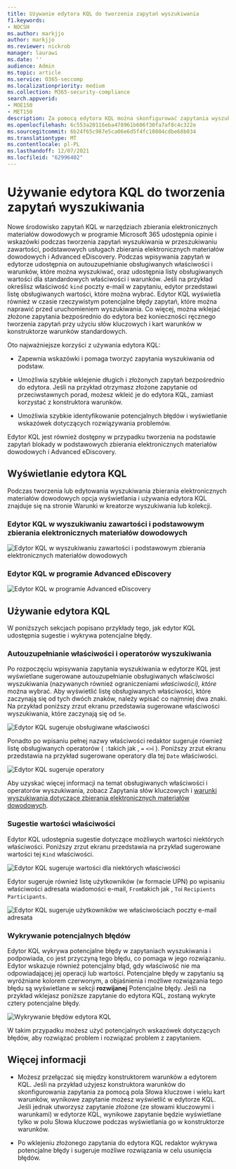 ```yaml
---
title: Używanie edytora KQL do tworzenia zapytań wyszukiwania
f1.keywords:
- NOCSH
ms.author: markjjo
author: markjjo
ms.reviewer: nickrob
manager: laurawi
ms.date: ''
audience: Admin
ms.topic: article
ms.service: O365-seccomp
ms.localizationpriority: medium
ms.collection: M365-security-compliance
search.appverid:
- MOE150
- MET150
description: Za pomocą edytora KQL można skonfigurować zapytania wyszukiwania zbierania elektronicznych materiałów dowodowych w przeszukiwaniu zawartości, podstawowym zbierania elektronicznych materiałów dowodowych i Advanced eDiscovery.
ms.openlocfilehash: 6c553a20116eba478961b606f30fa7af8c4c322e
ms.sourcegitcommit: 6b24f65c987e5ca06e6d5f4fc10804cdbe68b034
ms.translationtype: MT
ms.contentlocale: pl-PL
ms.lasthandoff: 12/07/2021
ms.locfileid: "62996402"
---
```

# <a name="use-the-kql-editor-to-build-search-queries"></a>Używanie edytora KQL do tworzenia zapytań wyszukiwania

Nowe środowisko zapytań KQL w narzędziach zbierania elektronicznych materiałów dowodowych w programie Microsoft 365 udostępnia opinie i wskazówki podczas tworzenia zapytań wyszukiwania w przeszukiwaniu zawartości, podstawowych usługach zbierania elektronicznych materiałów dowodowych i Advanced eDiscovery. Podczas wpisywania zapytań w edytorze udostępnia on autouzupełnianie obsługiwanych właściwości i warunków, które można wyszukiwać, oraz udostępnia listy obsługiwanych wartości dla standardowych właściwości i warunków. Jeśli na przykład określisz właściwość `kind` poczty e-mail w zapytaniu, edytor przedstawi listę obsługiwanych wartości, które można wybrać. Edytor KQL wyświetla również w czasie rzeczywistym potencjalne błędy zapytań, które można naprawić przed uruchomieniem wyszukiwania. Co więcej, można wklejać złożone zapytania bezpośrednio do edytora bez konieczności ręcznego tworzenia zapytań przy użyciu słów kluczowych i kart warunków w konstruktorze warunków standardowych.
  
Oto najważniejsze korzyści z używania edytora KQL:

- Zapewnia wskazówki i pomaga tworzyć zapytania wyszukiwania od podstaw.

- Umożliwia szybkie wklejenie długich i złożonych zapytań bezpośrednio do edytora. Jeśli na przykład otrzymasz złożone zapytanie od przeciwstawnych porad, możesz wkleić je do edytora KQL, zamiast korzystać z konstruktora warunków.

- Umożliwia szybkie identyfikowanie potencjalnych błędów i wyświetlanie wskazówek dotyczących rozwiązywania problemów.

Edytor KQL jest również dostępny w przypadku tworzenia na podstawie zapytań blokady w podstawowych zbierania elektronicznych materiałów dowodowych i Advanced eDiscovery.

## <a name="displaying-the-kql-editor"></a>Wyświetlanie edytora KQL

Podczas tworzenia lub edytowania wyszukiwania zbierania elektronicznych materiałów dowodowych opcja wyświetlania i używania edytora KQL znajduje się na  stronie Warunki w kreatorze wyszukiwania lub kolekcji.

### <a name="kql-editor-in-content-search-and-core-ediscovery"></a>Edytor KQL w wyszukiwaniu zawartości i podstawowym zbierania elektronicznych materiałów dowodowych

![Edytor KQL w wyszukiwaniu zawartości i podstawowym zbierania elektronicznych materiałów dowodowych](../media/KQLEditorCore.png)

### <a name="kql-editor-in-advanced-ediscovery"></a>Edytor KQL w programie Advanced eDiscovery

![Edytor KQL w programie Advanced eDiscovery](../media/KQLEditorAdvanced.png)

## <a name="using-the-kql-editor"></a>Używanie edytora KQL

W poniższych sekcjach popisano przykłady tego, jak edytor KQL udostępnia sugestie i wykrywa potencjalne błędy.

### <a name="autocompletion-of-search-properties-and-operators"></a>Autouzupełnianie właściwości i operatorów wyszukiwania

Po rozpoczęciu wpisywania zapytania wyszukiwania w edytorze KQL jest wyświetlane sugerowane autouzupełnianie obsługiwanych właściwości wyszukiwania (nazywanych również ograniczeniami *właściwości), które* można wybrać. Aby wyświetlić listę obsługiwanych właściwości, które zaczynają się od tych dwóch znaków, należy wpisać co najmniej dwa znaki. Na przykład poniższy zrzut ekranu przedstawia sugerowane właściwości wyszukiwania, które zaczynają się od `Se`.

![Edytor KQL sugeruje obsługiwane właściwości](../media/KQLEditorAutoCompleteProperties.png)

Ponadto po wpisaniu pełnej nazwy właściwości redaktor sugeruje również listę obsługiwanych operatorów ( `:`takich jak , `=` `<>`i ). Poniższy zrzut ekranu przedstawia na przykład sugerowane operatory dla tej `Date` właściwości.

![Edytor KQL sugeruje operatory](../media/KQLEditorOperatorSuggestions.png)

Aby uzyskać więcej informacji na temat obsługiwanych właściwości i operatorów wyszukiwania, zobacz Zapytania słów kluczowych i [warunki wyszukiwania dotyczące zbierania elektronicznych materiałów dowodowych](keyword-queries-and-search-conditions.md).

### <a name="property-value-suggestions"></a>Sugestie wartości właściwości

Edytor KQL udostępnia sugestie dotyczące możliwych wartości niektórych właściwości. Poniższy zrzut ekranu przedstawia na przykład sugerowane wartości tej `Kind` właściwości.

![Edytor KQL sugeruje wartości dla niektórych właściwości](../media/KQLEditorValueSuggestions.png)

Edytor sugeruje również listę użytkowników (w formacie UPN) po wpisaniu właściwości adresata wiadomości e-mail, `From`takich jak , `To`i `Recipients` `Participants`.

![Edytor KQL sugeruje użytkowników we właściwościach poczty e-mail adresata](../media/KQLEditorRecipientSuggestions.png)

### <a name="detection-of-potential-errors"></a>Wykrywanie potencjalnych błędów

Edytor KQL wykrywa potencjalne błędy w zapytaniach wyszukiwania i podpowiada, co jest przyczyną tego błędu, co pomaga w jego rozwiązaniu. Edytor wskazuje również potencjalny błąd, gdy właściwość nie ma odpowiadającej jej operacji lub wartości. Potencjalne błędy w zapytaniu są wyróżniane kolorem czerwonym, a objaśnienia i możliwe rozwiązania tego błędu są wyświetlane w sekcji **rozwijanej** Potencjalne błędy. Jeśli na przykład wklejasz poniższe zapytanie do edytora KQL, zostaną wykryte cztery potencjalne błędy.

![Wykrywanie błędów edytora KQL](../media/KQLEditorErrorDetection.png)

W takim przypadku możesz użyć potencjalnych wskazówek dotyczących błędów, aby rozwiązać problem i rozwiązać problem z zapytaniem.

## <a name="more-information"></a>Więcej informacji

- Możesz przełączać się między konstruktorem warunków a edytorem KQL. Jeśli na przykład użyjesz konstruktora warunków do skonfigurowania zapytania za pomocą pola Słowa kluczowe i wielu kart warunków, wynikowe zapytanie możesz wyświetlić w edytorze KQL. Jeśli jednak utworzysz zapytanie złożone (ze słowami kluczowymi i warunkami) w edytorze KQL, wynikowe zapytanie będzie wyświetlane tylko w polu Słowa kluczowe podczas wyświetlania go w konstruktorze warunków.

- Po wklejeniu złożonego zapytania do edytora KQL redaktor wykrywa potencjalne błędy i sugeruje możliwe rozwiązania w celu usunięcia błędów.
